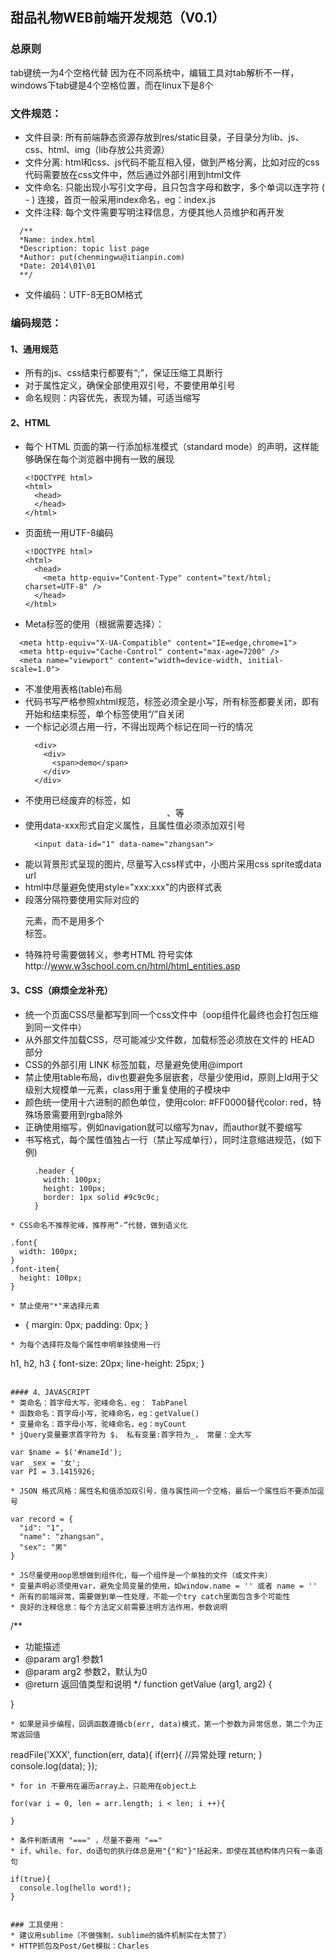 ## 甜品礼物WEB前端开发规范（V0.1）

### 总原则

tab键统一为4个空格代替
  因为在不同系统中，编辑工具对tab解析不一样，windows下tab键是4个空格位置，而在linux下是8个

### 文件规范：
* 文件目录: 所有前端静态资源存放到res/static目录，子目录分为lib、js、css、html、img（lib存放公共资源）
* 文件分离: html和css、js代码不能互相入侵，做到严格分离，比如对应的css代码需要放在css文件中，然后通过外部引用到html文件
* 文件命名: 只能出现小写引文字母，且只包含字母和数字，多个单词以连字符 ( - ) 连接，首页一般采用index命名，eg：index.js
* 文件注释: 每个文件需要写明注释信息，方便其他人员维护和再开发
```
  /**
  *Name: index.html
  *Description: topic list page
  *Author: put(chenmingwu@itianpin.com)
  *Date: 2014\01\01
  **/
```
* 文件编码：UTF-8无BOM格式

### 编码规范：

#### 1、通用规范
* 所有的js、css结束行都要有“;”，保证压缩工具断行
* 对于属性定义，确保全部使用双引号，不要使用单引号
* 命名规则：内容优先，表现为辅，可适当缩写

#### 2、HTML
* 每个 HTML 页面的第一行添加标准模式（standard mode）的声明，这样能够确保在每个浏览器中拥有一致的展现
  ```
  <!DOCTYPE html>
  <html>
    <head>
    </head>
  </html>
  ```
* 页面统一用UTF-8编码
  ```
  <!DOCTYPE html>
  <html>
    <head>
      <meta http-equiv="Content-Type" content="text/html; charset=UTF-8" />
    </head>
  </html>
  ```
* Meta标签的使用（根据需要选择）：
```
  <meta http-equiv="X-UA-Compatible" content="IE=edge,chrome=1">
  <meta http-equiv="Cache-Control" content="max-age=7200" />
  <meta name="viewport" content="width=device-width, initial-scale=1.0">
```
* 不准使用表格(table)布局
* 代码书写严格参照xhtml规范，标签必须全是小写，所有标签都要关闭，即有开始和结束标签，单个标签使用“/”自关闭
* 一个标记必须占用一行，不得出现两个标记在同一行的情况
  ```
    <div>
      <div>
        <span>demo</span>
      </div>
    </div>
  ```
* 不使用已经废弃的标签，如<center>、<font>等
* 使用data-xxx形式自定义属性，且属性值必须添加双引号
  ```
    <input data-id="1" data-name="zhangsan">
  ```
* 能以背景形式呈现的图片, 尽量写入css样式中，小图片采用css sprite或data url
* html中尽量避免使用style="xxx:xxx"的内嵌样式表
* 段落分隔符要使用实际对应的<p>元素，而不是用多个<br>标签。
* 特殊符号需要做转义，参考HTML 符号实体http://www.w3school.com.cn/html/html_entities.asp

#### 3、CSS（麻烦全龙补充）
* 统一个页面CSS尽量都写到同一个css文件中（oop组件化最终也会打包压缩到同一文件中）
* 从外部文件加载CSS，尽可能减少文件数，加载标签必须放在文件的 HEAD 部分
* CSS的外部引用 LINK 标签加载，尽量避免使用@import
* 禁止使用table布局，div也要避免多层嵌套，尽量少使用id，原则上Id用于父级别大规模单一元素，class用于重复使用的子模块中
* 颜色统一使用十六进制的颜色单位，使用color: #FF0000替代color: red，特殊场景需要用到rgba除外
* 正确使用缩写，例如navigation就可以缩写为nav，而author就不要缩写
* 书写格式，每个属性值独占一行（禁止写成单行），同时注意缩进规范，(如下例)
  ```
    .header {
      width: 100px;
      height: 100px;
      border: 1px solid #9c9c9c;
    }
```
* CSS命名不推荐驼峰，推荐用“-”代替，做到语义化
  ```
    .font{
      width: 100px;
    }
    .font-item{
      height: 100px;
    }
```
* 禁止使用"*"来选择元素
  ```
  * {
    margin: 0px;
    padding: 0px;
  }
  ```
* 为每个选择符及每个属性申明单独使用一行
  ```
  h1,
  h2,
  h3 {
    font-size: 20px;
    line-height: 25px;
  }
  ```

#### 4、JAVASCRIPT
* 类命名：首字母大写，驼峰命名，eg： TabPanel
* 函数命名：首字母小写，驼峰命名，eg：getValue()
* 变量命名：首字母小写，驼峰命名，eg：myCount
* jQuery变量要求首字符为 $， 私有变量:首字符为_， 常量：全大写
  ```
    var $name = $('#nameId');
    var _sex = '女';
    var PI = 3.1415926;
  ```
* JSON 格式风格：属性名和值添加双引号，值与属性间一个空格，最后一个属性后不要添加逗号
  ```
    var record = {
      "id": "1",
      "name": "zhangsan",
      "sex": "男"
    }
  ```
* JS尽量使用oop思想做到组件化，每一个组件是一个单独的文件（或文件夹）
* 变量声明必须使用var，避免全局变量的使用，如window.name = '' 或者 name = ''
* 所有的前端异常，需要做到单一性处理，不能一个try catch里面包含多个可能性
* 良好的注释信息：每个方法定义前需要注明方法作用，参数说明
```
  /**
   * 功能描述
   * @param <String> arg1 参数1
   * @param <Number> arg2 参数2，默认为0
   * @return <Boolean> 返回值类型和说明
   */
   function getValue (arg1, arg2) {

   }
```
* 如果是异步编程，回调函数遵循cb(err, data)模式，第一个参数为异常信息，第二个为正常返回值
```
  readFile('XXX', function(err, data){
    if(err){
      //异常处理
      return;
    }
    console.log(data);
  });
```
* for in 不要用在遍历array上，只能用在object上
  ```
    for(var i = 0, len = arr.length; i < len; i ++){

    }
  ```
* 条件判断请用 "===" ，尽量不要用 "=="
* if、while、for、do语句的执行体总是用"{"和"}"括起来，即使在其结构体内只有一条语句
  ```
    if(true){
      console.log(hello word!);
    }
  ```

### 工具使用：
  * 建议用sublime（不做强制，sublime的插件机制实在太赞了）
  * HTTP抓包及Post/Get模拟：Charles